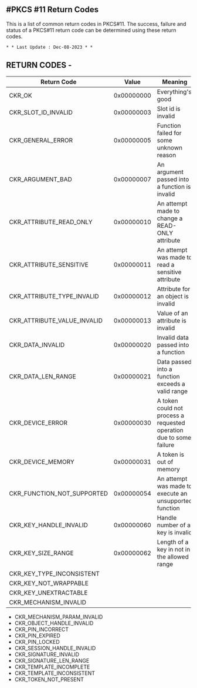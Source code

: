 #PKCS #11 Return Codes
-----------------------

This is a list of common return codes in PKCS#11. The success, failure and status of a PKCS#11 return code can be determined using these return codes.

	* * Last Update : Dec-08-2023 * *



RETURN CODES -
------------
| Return Code | Value | Meaning |
| ------------|-------|---------|
| CKR_OK      					| 0x00000000 | Everything's good |
| CKR_SLOT_ID_INVALID 			| 0x00000003 | Slot id is invalid |
| CKR_GENERAL_ERROR   			| 0x00000005 | Function failed for some unknown reason |
| CKR_ARGUMENT_BAD    			| 0x00000007 | An argument passed into a function is invalid |
| CKR_ATTRIBUTE_READ_ONLY 		| 0x00000010 | An attempt made to change a READ-ONLY attribute |
| CKR_ATTRIBUTE_SENSITIVE   	| 0x00000011 | An attempt was made to read a sensitive attribute | 
| CKR_ATTRIBUTE_TYPE_INVALID    | 0x00000012 | Attribute for an object is invalid |
| CKR_ATTRIBUTE_VALUE_INVALID   | 0x00000013 | Value of an attribute is invalid |
| CKR_DATA_INVALID				| 0x00000020 | Invalid data passed into a function |           
| CKR_DATA_LEN_RANGE            | 0x00000021 | Data passed into a function exceeds a valid range |
| CKR_DEVICE_ERROR              | 0x00000030 | A token could not process a requested operation due to some failure |
| CKR_DEVICE_MEMORY             | 0x00000031 | A token is out of memory |
| CKR_FUNCTION_NOT_SUPPORTED    | 0x00000054 | An attempt was made to execute an unsupported function |
| CKR_KEY_HANDLE_INVALID        | 0x00000060 | Handle number of a key is invalid |
| CKR_KEY_SIZE_RANGE            | 0x00000062 | Length of a key in not in the allowed range |
| CKR_KEY_TYPE_INCONSISTENT     | 
| CKR_KEY_NOT_WRAPPABLE
| CKR_KEY_UNEXTRACTABLE
| CKR_MECHANISM_INVALID
+ CKR_MECHANISM_PARAM_INVALID
+ CKR_OBJECT_HANDLE_INVALID
+ CKR_PIN_INCORRECT
+ CKR_PIN_EXPIRED
+ CKR_PIN_LOCKED
+ CKR_SESSION_HANDLE_INVALID
+ CKR_SIGNATURE_INVALID
+ CKR_SIGNATURE_LEN_RANGE
+ CKR_TEMPLATE_INCOMPLETE
+ CKR_TEMPLATE_INCONSISTENT
+ CKR_TOKEN_NOT_PRESENT
